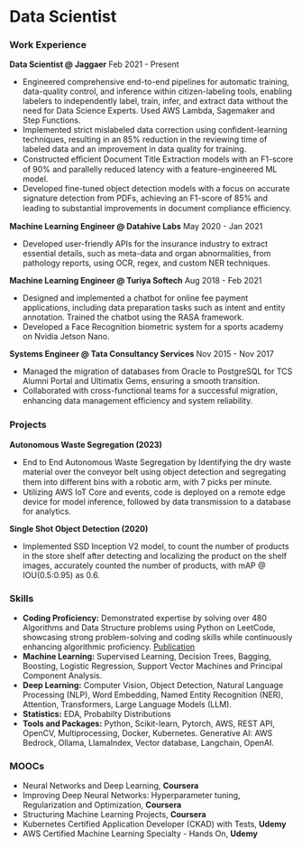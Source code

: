 # Data Scientist

### Work Experience
**Data Scientist @ Jaggaer** Feb 2021 - Present
- Engineered comprehensive end-to-end pipelines for automatic training, data-quality control, and inference within citizen-labeling tools, enabling labelers to independently label, train, infer, and extract data without the need for Data Science Experts. Used AWS Lambda, Sagemaker and Step Functions.
- Implemented strict mislabeled data correction using confident-learning techniques, resulting in an 85% reduction in the reviewing time of labeled data and an improvement in data quality for training.
- Constructed eﬃcient Document Title Extraction models with an F1-score of 90% and parallelly reduced latency with a feature-engineered ML model.
- Developed fine-tuned object detection models with a focus on accurate signature detection from PDFs, achieving an F1-score of 85% and leading to substantial improvements in document compliance eﬃciency.
  
**Machine Learning Engineer @ Datahive Labs** May 2020 - Jan 2021
- Developed user-friendly APIs for the insurance industry to extract essential details, such as meta-data and organ abnormalities, from pathology reports, using OCR, regex, and custom NER techniques.
  
**Machine Learning Engineer @ Turiya Softech** Aug 2018 - Feb 2021
- Designed and implemented a chatbot for online fee payment applications, including data preparation tasks such as intent and entity annotation. Trained the chatbot using the RASA framework.
- Developed a Face Recognition biometric system for a sports academy on Nvidia Jetson Nano.
  
**Systems Engineer @ Tata Consultancy Services** Nov 2015 - Nov 2017
- Managed the migration of databases from Oracle to PostgreSQL for TCS Alumni Portal and Ultimatix Gems, ensuring a smooth transition.
- Collaborated with cross-functional teams for a successful migration, enhancing data management eﬃciency and system reliability.
  
### Projects
**Autonomous Waste Segregation (2023)**
- End to End Autonomous Waste Segregation by Identifying the dry waste material over the conveyor belt using object detection and segregating them into diﬀerent bins with a robotic arm, with 7 picks per minute.
- Utilizing AWS IoT Core and events, code is deployed on a remote edge device for model inference, followed by data transmission to a database for analytics.
  
**Single Shot Object Detection (2020)**
- Implemented SSD Inception V2 model, to count the number of products in the store shelf after detecting and localizing the product on the shelf images, accurately counted the number of products, with mAP @ IOU(0.5:0.95) as 0.6.

### Skills
- **Coding Proficiency:** Demonstrated expertise by solving over 480 Algorithms and Data Structure problems using Python on LeetCode, showcasing strong problem-solving and coding skills while continuously enhancing algorithmic proficiency.
  [Publication](https://leetcode.com/gv_1010/)
- **Machine Learning:** Supervised Learning, Decision Trees, Bagging, Boosting, Logistic Regression, Support Vector Machines and Principal Component Analysis.
- **Deep Learning:** Computer Vision, Object Detection, Natural Language Processing (NLP), Word Embedding, Named Entity Recognition (NER), Attention, Transformers, Large Language Models (LLM).
- **Statistics:** EDA, Probabilty Distributions
- **Tools and Packages:** Python, Scikit-learn, Pytorch, AWS, REST API, OpenCV, Multiprocessing, Docker, Kubernetes. Generative AI: AWS Bedrock, Ollama, LlamaIndex, Vector database, Langchain, OpenAI.

### MOOCs
- Neural Networks and Deep Learning, **Coursera**
- Improving Deep Neural Networks: Hyperparameter tuning, Regularization and Optimization, **Coursera**
- Structuring Machine Learning Projects, **Coursera**
- Kubernetes Certified Application Developer (CKAD) with Tests, **Udemy**
- AWS Certified Machine Learning Specialty - Hands On, **Udemy**

